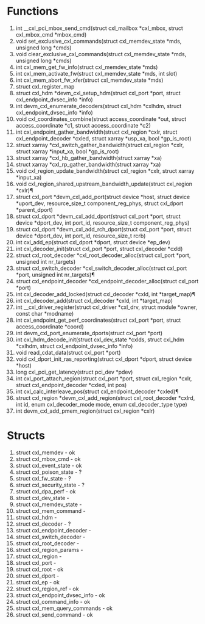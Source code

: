 # Functions
1. int __cxl_pci_mbox_send_cmd(struct cxl_mailbox *cxl_mbox, struct cxl_mbox_cmd *mbox_cmd)
2. void set_exclusive_cxl_commands(struct cxl_memdev_state *mds, unsigned long *cmds)
3. void clear_exclusive_cxl_commands(struct cxl_memdev_state *mds, unsigned long *cmds)
4. int cxl_mem_get_fw_info(struct cxl_memdev_state *mds)
5. int cxl_mem_activate_fw(struct cxl_memdev_state *mds, int slot)
6. int cxl_mem_abort_fw_xfer(struct cxl_memdev_state *mds)
7. struct cxl_register_map
8. struct cxl_hdm *devm_cxl_setup_hdm(struct cxl_port *port, struct cxl_endpoint_dvsec_info *info)
9. int devm_cxl_enumerate_decoders(struct cxl_hdm *cxlhdm, struct cxl_endpoint_dvsec_info *info)
10. void cxl_coordinates_combine(struct access_coordinate *out, struct access_coordinate *c1, struct access_coordinate *c2)
11. int cxl_endpoint_gather_bandwidth(struct cxl_region *cxlr, struct cxl_endpoint_decoder *cxled, struct xarray *usp_xa, bool *gp_is_root)
12. struct xarray *cxl_switch_gather_bandwidth(struct cxl_region *cxlr, struct xarray *input_xa, bool *gp_is_root)
13. struct xarray *cxl_hb_gather_bandwidth(struct xarray *xa)
14. struct xarray *cxl_rp_gather_bandwidth(struct xarray *xa)
15. void cxl_region_update_bandwidth(struct cxl_region *cxlr, struct xarray *input_xa)
16. void cxl_region_shared_upstream_bandwidth_update(struct cxl_region *cxlr)¶
17. struct cxl_port *devm_cxl_add_port(struct device *host, struct device *uport_dev, resource_size_t component_reg_phys, struct cxl_dport *parent_dport)
18. struct cxl_dport *devm_cxl_add_dport(struct cxl_port *port, struct device *dport_dev, int port_id, resource_size_t component_reg_phys)
19. struct cxl_dport *devm_cxl_add_rch_dport(struct cxl_port *port, struct device *dport_dev, int port_id, resource_size_t rcrb)
20. int cxl_add_ep(struct cxl_dport *dport, struct device *ep_dev)
21. int cxl_decoder_init(struct cxl_port *port, struct cxl_decoder *cxld)
22. struct cxl_root_decoder *cxl_root_decoder_alloc(struct cxl_port *port, unsigned int nr_targets)
23. struct cxl_switch_decoder *cxl_switch_decoder_alloc(struct cxl_port *port, unsigned int nr_targets)¶
24. struct cxl_endpoint_decoder *cxl_endpoint_decoder_alloc(struct cxl_port *port)
25. int cxl_decoder_add_locked(struct cxl_decoder *cxld, int *target_map)¶
26. int cxl_decoder_add(struct cxl_decoder *cxld, int *target_map)
27. int __cxl_driver_register(struct cxl_driver *cxl_drv, struct module *owner, const char *modname)
28. int cxl_endpoint_get_perf_coordinates(struct cxl_port *port, struct access_coordinate *coord)
29. int devm_cxl_port_enumerate_dports(struct cxl_port *port)
30. int cxl_hdm_decode_init(struct cxl_dev_state *cxlds, struct cxl_hdm *cxlhdm, struct cxl_endpoint_dvsec_info *info)
31. void read_cdat_data(struct cxl_port *port)
32. void cxl_dport_init_ras_reporting(struct cxl_dport *dport, struct device *host)
33. long cxl_pci_get_latency(struct pci_dev *pdev)
34. int cxl_port_attach_region(struct cxl_port *port, struct cxl_region *cxlr, struct cxl_endpoint_decoder *cxled, int pos)
35. int cxl_calc_interleave_pos(struct cxl_endpoint_decoder *cxled)¶
36. struct cxl_region *devm_cxl_add_region(struct cxl_root_decoder *cxlrd, int id, enum cxl_decoder_mode mode, enum cxl_decoder_type type)
37. int devm_cxl_add_pmem_region(struct cxl_region *cxlr)

# Structs
1. struct cxl_memdev - ok
2. struct cxl_mbox_cmd - ok
3. struct cxl_event_state - ok
4. struct cxl_poison_state - ?
5. struct cxl_fw_state - ?
6. struct cxl_security_state - ?
7. struct cxl_dpa_perf - ok
8. struct cxl_dev_state - 
9. struct cxl_memdev_state - 
10. struct cxl_mem_command - 
11. struct cxl_hdm -
12. struct cxl_decoder - ?
13. struct cxl_endpoint_decoder - 
14. struct cxl_switch_decoder - 
15. struct cxl_root_decoder - 
16. struct cxl_region_params - 
17. struct cxl_region - 
18. struct cxl_port - 
19. struct cxl_root - ok 
20. struct cxl_dport - 
21. struct cxl_ep - ok
22. struct cxl_region_ref - ok
23. struct cxl_endpoint_dvsec_info - ok
24. struct cxl_command_info - ok
25. struct cxl_mem_query_commands - ok
26. struct cxl_send_command - ok
